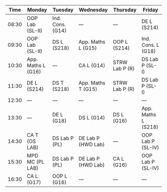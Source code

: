 | Time  | Monday                   | Tuesday               | Wednesday           | Thursday             | Friday                |
|-------|--------------------------|-----------------------|---------------------|----------------------|-----------------------|
| 08:30 | OOP Lab (SL-II)          | Ind. Cons. (G14)      | —                   | —                    | DE L (S214)           |
| 09:30 | OOP Lab (SL-II)          | DS L (S218)           | App. Maths L (G15)  | OOP L (S214)         | Ind. Cons. L (G18)    |
| 10:30 | App. Maths L (G16)       | —                     | CA L (G14)          | STRW Lab P (R)       | DS Lab P (SL-I)       |
| 11:30 | DE L (S214)              |  DS T (S218)          | App. Maths T (G15)  | STRW Lab P (R)       | DS Lab P (SL-I)       |
| 12:30 | —                        | —                     | —                   | —                    | —                     |
| 13:30 | —                        | DE L (G18)            | DS L (G14)          | DS L (G16)           | App. Maths L (S218)   |
| 14:30 | CA T (OS LAB)            | DS Lab P (PL)         | DE Lab P (HWD Lab)  | —                    | OOP Lab P (SL-IV)     |
| 15:30 | MPD MC (PL LAB)          | DS Lab P (PL)         | DE Lab P (HWD Lab)  | CA L (G16)           | OOP Lab P (SL-IV)     |
| 16:30 | CA L (G17)               | OOP L (G16)           | —                   | —                    | —                     |
